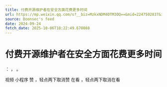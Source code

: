 ```yaml
---
title: 付费开源维护者在安全方面花费更多时间
url: https://mp.weixin.qq.com/s?__biz=MzkxNDM4OTM3OQ==&mid=2247502837&idx=5&sn=ca5579cd697cac0ebb9e1f8d961a729d
source: Doonsec's feed
date: 2024-09-24
fetch_date: 2025-10-06T18:22:49.678088
---
```


# 付费开源维护者在安全方面花费更多时间

：
，
。

视频
小程序
赞
，轻点两下取消赞
在看
，轻点两下取消在看